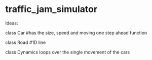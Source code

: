 # traffic_jam_simulator

Ideas: 

class Car #has the size, speed and moving one step ahead function

class Road #1D line

class Dynamics loops over the single movement of the cars